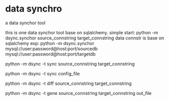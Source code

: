 # data synchro
a data synchor tool

this is one data synchor tool base on sqlalchemy.
simple start:
    python -m dsync.synchor source_connstring target_connstring
    data connstr is base on sqlalchemy
    exp:
    python -m dsync.synchor mysql://user:password@host:port/sourcedb mysql://user:password@host:port/targetdb

python -m dsync -t sync source_connstring target_connstring

python -m dsync -t sync config_file

python -m dsync -t diff source_connstring target_connstring

python -m dsync -t gene source_connstring target_connstring out_file

